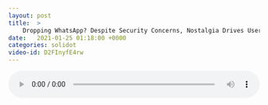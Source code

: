 ```yaml
---
layout: post
title:  >
    Dropping WhatsApp? Despite Security Concerns, Nostalgia Drives Users to ICQ
date:   2021-01-25 01:18:00 +0000
categories: solidot
video-id: D2FInyfE4rw
---
```


<audio src="/assets/0253a4cd99b59ce9a1da067cf6099040.mp3" style="width: 100%;" controls></audio>

